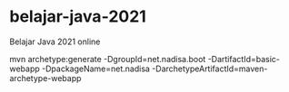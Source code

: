 # belajar-java-2021
Belajar Java 2021 online

mvn archetype:generate -DgroupId=net.nadisa.boot -DartifactId=basic-webapp -DpackageName=net.nadisa -DarchetypeArtifactId=maven-archetype-webapp

